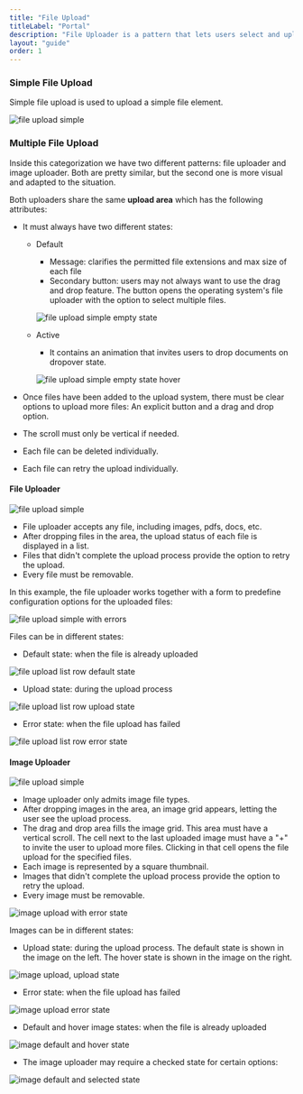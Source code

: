 ```yaml
---
title: "File Upload"
titleLabel: "Portal"
description: "File Uploader is a pattern that lets users select and upload images to the system."
layout: "guide"
order: 1
---
```

### Simple File Upload
Simple file upload is used to upload a simple file element.

![file upload simple](/lexicon/images/FileUploadSimple.png)

### Multiple File Upload
Inside this categorization we have two different patterns: file uploader and image uploader. Both are pretty similar, but the second one is more visual and adapted to the situation.

Both uploaders share the same **upload area** which has the following attributes:
* It must always have two different states:
    * Default
        * Message: clarifies the permitted file extensions and max size of each file
        * Secondary button: users may not always want to use the drag and drop feature. The button opens the operating system's file uploader with the option to select multiple files.

        ![file upload simple empty state](/lexicon/images/FileUploadEmptyState.png)

    * Active
        * It contains an animation that invites users to drop documents on dropover state.

        ![file upload simple empty state hover](/lexicon/images/FileUploadEmptyStateHover.png)

* Once files have been added to the upload system, there must be clear options to upload more files: An explicit button and a drag and drop option.
* The scroll must only be vertical if needed.
* Each file can be deleted individually.
* Each file can retry the upload individually.

#### File Uploader

![file upload simple](/lexicon/images/FileUpload.png)

* File uploader accepts any file, including images, pdfs, docs, etc.
* After dropping files in the area, the upload status of each file is displayed in a list.
* Files that didn't complete the upload process provide the option to retry the upload.
* Every file must be removable.

In this example, the file uploader works together with a form to predefine configuration options for the uploaded files:

![file upload simple with errors](/lexicon/images/FileUploaderErrorStatePanelOpen.png)

Files can be in different states:

* Default state: when the file is already uploaded

![file upload list row default state](/lexicon/images/FileUploadListDefault.png)

* Upload state: during the upload process

![file upload list row upload state](/lexicon/images/FileUploadListProgress.png)

* Error state: when the file upload has failed

![file upload list row error state](/lexicon/images/FileUploadListError.png)


#### Image Uploader

![file upload simple](/lexicon/images/FileUploadImageUpload.png)

* Image uploader only admits image file types.
* After dropping images in the area, an image grid appears, letting the user see the upload process.
* The drag and drop area fills the image grid. This area must have a vertical scroll. The cell next to the last uploaded image must have a "+" to invite the user to upload more files. Clicking in that cell opens the file upload for the specified files.
* Each image is represented by a square thumbnail.
* Images that didn't complete the upload process provide the option to retry the upload.
* Every image must be removable.

![image upload with error state](/lexicon/images/FileUploadImageUploadErrors.png)

Images can be in different states:

* Upload state: during the upload process. The default state is shown in the image on the left. The hover state is shown in the image on the right.

![image upload, upload state](/lexicon/images/FileUploadImageStates.png)

* Error state: when the file upload has failed

![image upload error state](/lexicon/images/FileUploadImageStatesError.png)

* Default and hover image states: when the file is already uploaded

![image default and hover state](/lexicon/images/FileUploadImageStatesDefaultHover.png)

* The image uploader may require a checked state for certain options:

![image default and selected state](/lexicon/images/FileUploadImageStatesChecbox.png)
